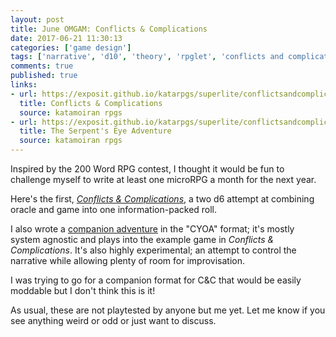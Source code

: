 ```yaml
---
layout: post
title: June OMGAM: Conflicts & Complications
date: 2017-06-21 11:30:13
categories: ['game design']
tags: ['narrative', 'd10', 'theory', 'rpglet', 'conflicts and complications', 'one microrpg game a month challenge', 'omgam']
comments: true
published: true
links:
- url: https://exposit.github.io/katarpgs/superlite/conflictsandcomplications/
  title: Conflicts & Complications
  source: katamoiran rpgs
- url: https://exposit.github.io/katarpgs/superlite/conflictsandcomplications/
  title: The Serpent's Eye Adventure
  source: katamoiran rpgs
---
```


Inspired by the 200 Word RPG contest, I thought it would be fun to challenge myself to write at least one microRPG a month for the next year.

<!--more-->

Here's the first, [*Conflicts & Complications*](https://exposit.github.io/katarpgs/superlite/conflictsandcomplications/), a two d6 attempt at combining oracle and game into one information-packed roll.

I also wrote a [companion adventure](https://exposit.github.io/katarpgs/superlite/conflictsandcomplications/) in the "CYOA" format; it's mostly system agnostic and plays into the example game in *Conflicts & Complications*. It's also highly experimental; an attempt to control the narrative while allowing plenty of room for improvisation.

I was trying to go for a companion format for C&C that would be easily moddable but I don't think this is it!

As usual, these are not playtested by anyone but me yet. Let me know if you see anything weird or odd or just want to discuss.
